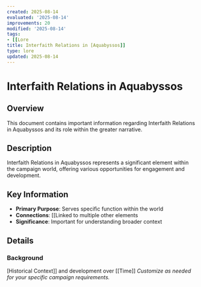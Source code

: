 ```yaml
---
created: 2025-08-14
evaluated: '2025-08-14'
improvements: 20
modified: '2025-08-14'
tags:
- [[Lore
title: Interfaith Relations in [Aquabyssos]]
type: lore
updated: 2025-08-14
---
```


# Interfaith Relations in Aquabyssos

## Overview
This document contains important information regarding Interfaith Relations in Aquabyssos and its role within the greater narrative.

## Description
Interfaith Relations in Aquabyssos represents a significant element within the campaign world, offering various opportunities for engagement and development.

## Key Information
- **Primary Purpose**: Serves specific function within the world
- **Connections**: [[Linked to multiple other elements
- **Significance**: Important for understanding broader context

## Details
### Background
[Historical Context]] and development over [[Time]]
*Customize as needed for your specific campaign requirements.*
